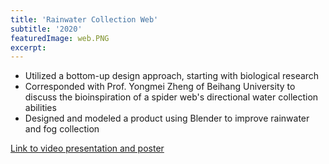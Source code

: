 ```yaml
---
title: 'Rainwater Collection Web'
subtitle: '2020'
featuredImage: web.PNG
excerpt: 
---
```

* Utilized a bottom-up design approach, starting with biological research
* Corresponded with Prof. Yongmei Zheng of Beihang University to discuss the bioinspiration of a spider web's directional water collection abilities
* Designed and modeled a product using Blender to improve rainwater and fog collection

[Link to video presentation and poster](https://www.behance.net/gallery/96515719/Team-15)
